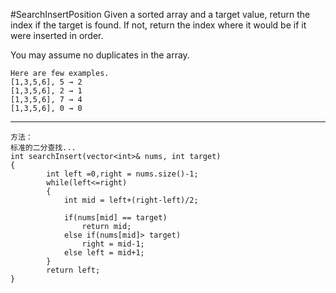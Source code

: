 #SearchInsertPosition
Given a sorted array and a target value, return the index if the target is found. If not, return the index where it would be if it were inserted in order.

You may assume no duplicates in the array.

```
Here are few examples.
[1,3,5,6], 5 → 2
[1,3,5,6], 2 → 1
[1,3,5,6], 7 → 4
[1,3,5,6], 0 → 0
```


---


```
方法：
标准的二分查找...
int searchInsert(vector<int>& nums, int target)   
{
        int left =0,right = nums.size()-1;
        while(left<=right)
        {
            int mid = left+(right-left)/2;
            
            if(nums[mid] == target)
                return mid;
            else if(nums[mid]> target)
                right = mid-1;
            else left = mid+1;
        }
        return left;
}
```